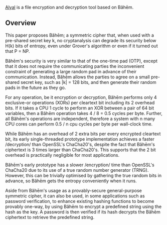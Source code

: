 [Alyal](https://codeberg.org/rajululkahf/alyal) is a file encryption and
decryption tool based on Băhēm.

## Overview

This paper proposes Băhēm;  a symmetric cipher that, when used with a
pre-shared secret key k, no cryptanalysis can degrade its security below
H(k) bits of entropy, even under Grover's algorithm or even if it turned
out that P = NP.

Băhēm's security is very similar to that of the one-time pad (OTP), except
that it does not require the communicating parties the inconvenient
constraint of generating a large random pad in advance of their
communication. Instead, Băhēm allows the parties to agree on a small
pre-shared secret key, such as |k| = 128 bits, and then generate their
random pads in the future as they go.

For any operation, be it encryption or decryption, Băhēm performs only 4
exclusive-or operations (XORs) per cleartext bit including its 2 overhead
bits.  If it takes a CPU 1 cycle to perform an XOR between a pair of 64 bit
variables, then a Băhēm operation takes 4 / 8 = 0.5 cycles per byte.
Further, all Băhēm's operations are independent, therefore a system with n
many CPU cores can perform 0.5 / n cpu cycles per byte per wall-clock time.

While Băhēm has an overhead of 2 extra bits per every encrypted cleartext
bit, its early single-threaded prototype implementation achieves a faster
/decryption/ than OpenSSL's ChaCha20's, despite the fact that Băhēm's
ciphertext is 3 times larger than ChaCha20's.  This supports that the 2 bit
overhead is practically negligible for most applications.

Băhēm's early prototype has a slower /encryption/ time than OpenSSL's
ChaCha20 due to its use of a true random number generator (TRNG).  However,
this can be trivially optimised by gathering the true random bits in
advance, so Băhēm gets the entropy conveniently when it runs.

Aside from Băhēm's usage as a provably-secure general-purpose symmetric
cipher, it can also be used, in some applications such as password
verification, to enhance existing hashing functions to become provably
one-way, by using Băhēm to encrypt a predefined string using the hash as
the key.  A password is then verified if its hash decrypts the Băhēm
ciphertext to retrieve the predefined string.
